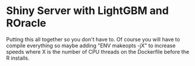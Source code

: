 # Shiny Server with LightGBM and ROracle

Putting this all together so you don't have to. Of course you will have to compile everything so maybe adding "ENV makeopts -jX" to increase speeds where X is the number of CPU threads on the Dockerfile before the R installs.
